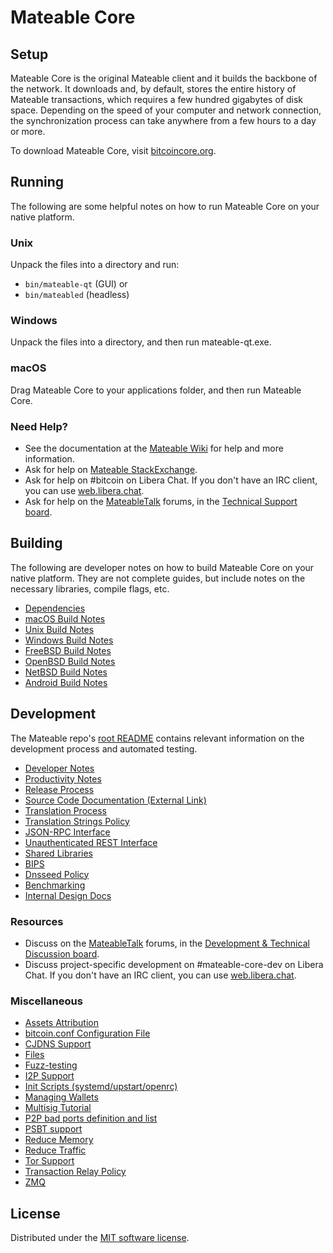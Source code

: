 Mateable Core
=============

Setup
---------------------
Mateable Core is the original Mateable client and it builds the backbone of the network. It downloads and, by default, stores the entire history of Mateable transactions, which requires a few hundred gigabytes of disk space. Depending on the speed of your computer and network connection, the synchronization process can take anywhere from a few hours to a day or more.

To download Mateable Core, visit [bitcoincore.org](https://bitcoincore.org/en/download/).

Running
---------------------
The following are some helpful notes on how to run Mateable Core on your native platform.

### Unix

Unpack the files into a directory and run:

- `bin/mateable-qt` (GUI) or
- `bin/mateabled` (headless)

### Windows

Unpack the files into a directory, and then run mateable-qt.exe.

### macOS

Drag Mateable Core to your applications folder, and then run Mateable Core.

### Need Help?

* See the documentation at the [Mateable Wiki](https://en.bitcoin.it/wiki/Main_Page)
for help and more information.
* Ask for help on [Mateable StackExchange](https://bitcoin.stackexchange.com).
* Ask for help on #bitcoin on Libera Chat. If you don't have an IRC client, you can use [web.libera.chat](https://web.libera.chat/#bitcoin).
* Ask for help on the [MateableTalk](https://bitcointalk.org/) forums, in the [Technical Support board](https://bitcointalk.org/index.php?board=4.0).

Building
---------------------
The following are developer notes on how to build Mateable Core on your native platform. They are not complete guides, but include notes on the necessary libraries, compile flags, etc.

- [Dependencies](dependencies.md)
- [macOS Build Notes](build-osx.md)
- [Unix Build Notes](build-unix.md)
- [Windows Build Notes](build-windows.md)
- [FreeBSD Build Notes](build-freebsd.md)
- [OpenBSD Build Notes](build-openbsd.md)
- [NetBSD Build Notes](build-netbsd.md)
- [Android Build Notes](build-android.md)

Development
---------------------
The Mateable repo's [root README](/README.md) contains relevant information on the development process and automated testing.

- [Developer Notes](developer-notes.md)
- [Productivity Notes](productivity.md)
- [Release Process](release-process.md)
- [Source Code Documentation (External Link)](https://doxygen.bitcoincore.org/)
- [Translation Process](translation_process.md)
- [Translation Strings Policy](translation_strings_policy.md)
- [JSON-RPC Interface](JSON-RPC-interface.md)
- [Unauthenticated REST Interface](REST-interface.md)
- [Shared Libraries](shared-libraries.md)
- [BIPS](bips.md)
- [Dnsseed Policy](dnsseed-policy.md)
- [Benchmarking](benchmarking.md)
- [Internal Design Docs](design/)

### Resources
* Discuss on the [MateableTalk](https://bitcointalk.org/) forums, in the [Development & Technical Discussion board](https://bitcointalk.org/index.php?board=6.0).
* Discuss project-specific development on #mateable-core-dev on Libera Chat. If you don't have an IRC client, you can use [web.libera.chat](https://web.libera.chat/#mateable-core-dev).

### Miscellaneous
- [Assets Attribution](assets-attribution.md)
- [bitcoin.conf Configuration File](mateable-conf.md)
- [CJDNS Support](cjdns.md)
- [Files](files.md)
- [Fuzz-testing](fuzzing.md)
- [I2P Support](i2p.md)
- [Init Scripts (systemd/upstart/openrc)](init.md)
- [Managing Wallets](managing-wallets.md)
- [Multisig Tutorial](multisig-tutorial.md)
- [P2P bad ports definition and list](p2p-bad-ports.md)
- [PSBT support](psbt.md)
- [Reduce Memory](reduce-memory.md)
- [Reduce Traffic](reduce-traffic.md)
- [Tor Support](tor.md)
- [Transaction Relay Policy](policy/README.md)
- [ZMQ](zmq.md)

License
---------------------
Distributed under the [MIT software license](/COPYING).
